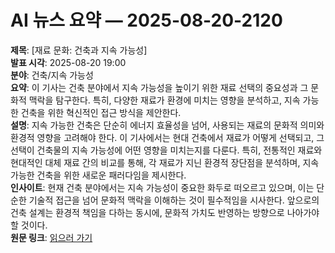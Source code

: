 # AI 뉴스 요약 — 2025-08-20-2120

**제목**: [재료 문화: 건축과 지속 가능성]  
**발표 시각**: 2025-08-20 19:00  
**분야**: 건축/지속 가능성  
**요약**: 이 기사는 건축 분야에서 지속 가능성을 높이기 위한 재료 선택의 중요성과 그 문화적 맥락을 탐구한다. 특히, 다양한 재료가 환경에 미치는 영향을 분석하고, 지속 가능한 건축을 위한 혁신적인 접근 방식을 제안한다.  
**설명**: 지속 가능한 건축은 단순히 에너지 효율성을 넘어, 사용되는 재료의 문화적 의미와 환경적 영향을 고려해야 한다. 이 기사에서는 현대 건축에서 재료가 어떻게 선택되고, 그 선택이 건축물의 지속 가능성에 어떤 영향을 미치는지를 다룬다. 특히, 전통적인 재료와 현대적인 대체 재료 간의 비교를 통해, 각 재료가 지닌 환경적 장단점을 분석하며, 지속 가능한 건축을 위한 새로운 패러다임을 제시한다.  
**인사이트**: 현재 건축 분야에서는 지속 가능성이 중요한 화두로 떠오르고 있으며, 이는 단순한 기술적 접근을 넘어 문화적 맥락을 이해하는 것이 필수적임을 시사한다. 앞으로의 건축 설계는 환경적 책임을 다하는 동시에, 문화적 가치도 반영하는 방향으로 나아가야 할 것이다.  
**원문 링크**: [읽으러 가기](https://www.technologyreview.com/2025/08/20/1121416/material-cultures-architecture-sustainability/)